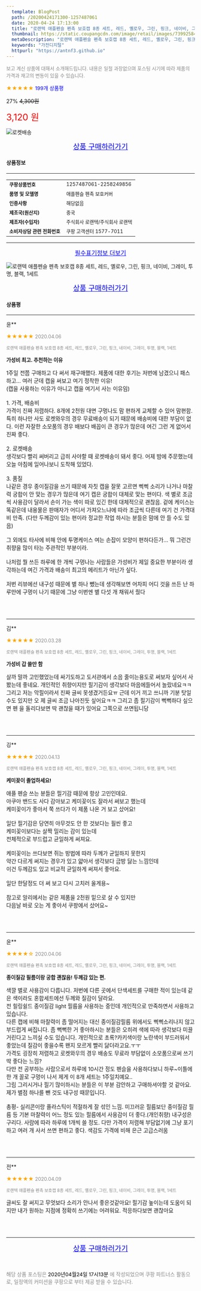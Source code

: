 ```yaml
---
  template: BlogPost
  path: /20200424171300-1257487061
  date: 2020-04-24 17:13:00
  title: "로랜텍 애플펜슬 펜촉 보호캡 8종 세트, 레드, 옐로우, 그린, 핑크, 네이비, 그레이, 투명, 블랙, 1세트"
  thumbnail: https://static.coupangcdn.com/image/retail/images/73992584714080-ef20736f-3537-4cd3-8e27-5968bbe2b725.jpg
  metaDescription: "로랜텍 애플펜슬 펜촉 보호캡 8종 세트, 레드, 옐로우, 그린, 핑크, 네이비, 그레이, 투명, 블랙, 1세트,가전디지털"
  keywords: "가전디지털"
  httpurl: "https://antnf3.github.io"
---
```

  
<span style="color: #888;font-size:0.8rem">보고 계신 상품에 대해서 소개해드립니다.
내용은 일절 과장없으며 포스팅 시기에 따라 제품의 가격과 재고의 변동이 있을 수 있습니다.</span>
  
<span style="color: orange;">★★★★★</span> <span style="color: blue;font-size: 0.85rem;">199개 상품평</span>

<span style="font-size: 0.9rem">27%</span> <span style="font-size: 0.9rem">~~4,300원~~</span>

<span style="color: red;font-size: 1.5rem;">3,120 원</span>

![로켓배송](https://postfiles.pstatic.net/MjAyMDA0MTBfMjcz/MDAxNTg2NDQ1OTAwMDc5.1T-Iy6-X12_V8iyof2OtSqUCu6urPUUOnjG41kbMy_kg.c1eqxaGayJ1XX0TGV24QXbZg9dvQ9C_dYZx39G_Z7Wog.PNG.cigshop2/rocket_logo.png?type=w773)

<p align="center"><a href="http://me2.do/GDE1sm6c" style="font-size: 1.2rem; color: blue;">상품 구매하러가기</a></p>

#### 상품정보

---

|                  |                       |
| ---------------- | --------------------- |
| **<span style="font-size:0.8rem;">쿠팡상품번호</span>** | <span style="font-size:0.8rem;">1257487061-2258249856</span> |
| **<span style="font-size:0.8rem;">품명 및 모델명</span>**    | <span style="font-size:0.8rem;">애플펜슬 펜촉 보호커버</span>        |
| **<span style="font-size:0.8rem;">인증사항</span>**    | <span style="font-size:0.8rem;">해당없음</span>        |
| **<span style="font-size:0.8rem;">제조국(원산지)</span>**    | <span style="font-size:0.8rem;">중국</span>        |
| **<span style="font-size:0.8rem;">제조자(수입자)</span>**    | <span style="font-size:0.8rem;">주식회사 로랜텍/주식회사 로랜텍</span>        |
| **<span style="font-size:0.8rem;">소비자상담 관련 전화번호</span>**    | <span style="font-size:0.8rem;">쿠팡 고객센터 1577-7011		</span>        |

---

<p align="center"><a href="http://me2.do/GDE1sm6c" style="font-size: 1rem; color: blue;">필수표기정보 더보기</a></p>

![로랜텍 애플펜슬 펜촉 보호캡 8종 세트, 레드, 옐로우, 그린, 핑크, 네이비, 그레이, 투명, 블랙, 1세트](http://thumbnail8.coupangcdn.com/thumbnails/remote/q89/image/retail/images/74001862274900-96364628-7aee-4048-a2c6-8bf6d4a19960.jpg)

<p align="center"><a href="http://me2.do/GDE1sm6c" style="font-size: 1.2rem; color: blue;">상품 구매하러가기</a></p>

#### 상품평
  
---
  
윤**
    
<span style="color: orange;">★★★★★</span> <span style="font-size:0.8rem;color: #888;">2020.04.06</span>
    
<span style="color: #888;font-size:0.7rem">로랜텍 애플펜슬 펜촉 보호캡 8종 세트, 레드, 옐로우, 그린, 핑크, 네이비, 그레이, 투명, 블랙, 1세트</span>
    
<span style="font-size:0.85rem">**가성비 최고. 추천하는 이유**</span>
    
<span style="font-size: 0.9rem;">1주일 전쯤 구매하고 다 써서 재구매했다. 제품에 대한 후기는 저번에 남겼으니 패스하고... 여러 군데 캡을 써보고 여기 정착한 이유!<br/>(캡을 사용하는 이유가 아니고 캡을 여기서 사는 이유임)<br/><br/>1. 가격, 배송비<br/>가격이 진짜 저렴하다. 8개에 2천원 대면 구멍나도 맘 편하게 교체할 수 있어 맘편함. 특히 하나만 사도 로켓와우의 경우 무료배송이 되기 때문에 배송비에 대한 부담이 없다. 이런 자잘한 소모품의 경우 배보다 배꼽이 큰 경우가 많은데 여긴 그런 게 없어서 진짜 좋다. <br/><br/>2. 로켓배송<br/>생각보다 빨리 써버리고 급히 사야할 때 로켓배송이 돼서 좋다. 어제 밤에 주문했는데 오늘 아침에 일어나보니 도착해 있었다.<br/><br/>3. 품질<br/>나같은 경우 종이질감을 쓰기 때문에 자칫 캡을 잘못 고르면 삑삑 소리가 나거나 마찰력 궁합이 안 맞는 경우가 많은데 여기 캡은 궁합이 대체로 맞는 편이다. 색 별로 조금씩 사용감이 달라서 손이 가는 색이 따로 있긴 한데 대체적으로 괜찮음. 겉에 케이스는 똑같은데 내용물은 판매자가 어디서 가져오느냐에 따라 조금씩 다른데 여기 건 가격대비 만족. (다만 두께감이 있는 편이라 정교한 작업 하시는 분들은 맘에 안 들 수도 있음)<br/><br/>그 외에도 타사에 비해 안에 투명케이스 여는 손잡이 모양이 편하다든가... 뭐 그런건 취향을 많이 타는 주관적인 부분이라.<br/><br/>나처럼 뭘 쓰든 하루에 한 개씩 구멍나는 사람들은 가성비가 제일 중요한 부분이라 생각하는데 여긴 가격과 배송이 최고의 메리트가 아닌가 싶다. <br/><br/>저번 리뷰에선 내구성 때문에 별 하나 뺐는데 생각해보면 어차피 어디 것을 쓰든 난 하루만에 구멍이 나기 때문에 그냥 이번엔 별 다섯 개 채워서 줬다</span>
    
<br>
<br>

---
  
김**
    
<span style="color: orange;">★★★★★</span> <span style="font-size:0.8rem;color: #888;">2020.03.28</span>
    
<span style="color: #888;font-size:0.7rem">로랜텍 애플펜슬 펜촉 보호캡 8종 세트, 레드, 옐로우, 그린, 핑크, 네이비, 그레이, 투명, 블랙, 1세트</span>
    
<span style="font-size:0.85rem">**가성비 갑 쓸만 함**</span>
    
<span style="font-size: 0.9rem;">살까 말까 고민했었는데 싸기도하고 도서관에서 소음 줄이는용도로 써보자 싶어서 사봤는데 좋네요. 개인적인 취향이지만 필기감이 생각보다 마음에들어서 놀랐네요ㅋㅋ 그리고 저는 악필이라서 진짜 글씨 못생겼거든요ㅠ 근데 이거 끼고 쓰니까 기분 탓일수도 있지만 오 제 글씨 조금 나아진듯 싶어요ㅋㅋ 그리고 좀 필기감이 뻑뻑하다 싶으면 펜 을 돌리다보면 딱 괜찮을 때가 있어요 그쪽으로 쓰면됩니당</span>
    
<br>
<br>

---
  
깅**
    
<span style="color: orange;">★★★★★</span> <span style="font-size:0.8rem;color: #888;">2020.04.13</span>
    
<span style="color: #888;font-size:0.7rem">로랜텍 애플펜슬 펜촉 보호캡 8종 세트, 레드, 옐로우, 그린, 핑크, 네이비, 그레이, 투명, 블랙, 1세트</span>
    
<span style="font-size:0.85rem">**케미꽂이 졸업하세요!**</span>
    
<span style="font-size: 0.9rem;">애플 펜슬 쓰는 분들은 필기감 때문에 항상 고민인데요.<br/>아쿠아 밴드도 사다 감아보고 케미꽂이도 잘라서 써보고 했는데<br/>케미꽂이가 좋아서 쭉 쓰다가 이 제품 나온 거 보고 샀어요!<br/><br/>일단 필기감은 당연히 아무것도 안 한 것보다는 훨씬 좋고<br/>케미꽂이보다는 살짝 밀리는 감이 있는데<br/>전체적으로 부드럽고 균일하게 써져요.<br/><br/>케미꽂이는 쓰다보면 쥐는 방법에 따라 두께가 균일하지 못한지 <br/>약간 다르게 써지는 경우가 있고 얇아서 생각보다 금방 닳는 느낌인데<br/>이건 두께감도 있고 비교적 균일하게 써져서 좋아요.<br/><br/>일단 한달정도 더 써 보고 다시 고치러 올게용~<br/><br/>참고로 알리에서는 같은 제품을 2천원 밑으로 살 수 있지만<br/>다음날 바로 오는 게 좋아서 쿠팡에서 샀어요~</span>
    
<br>
<br>

---
  
윤**
    
<span style="color: orange;">★★★★☆</span> <span style="font-size:0.8rem;color: #888;">2020.04.06</span>
    
<span style="color: #888;font-size:0.7rem">로랜텍 애플펜슬 펜촉 보호캡 8종 세트, 레드, 옐로우, 그린, 핑크, 네이비, 그레이, 투명, 블랙, 1세트</span>
    
<span style="font-size:0.85rem">**종이질감 필름이랑 궁합 괜찮음! 두께감 있는 편.**</span>
    
<span style="font-size: 0.9rem;">색깔 별로 사용감이 다릅니다. 저번에 다른 곳에서 단색세트를 구매한 적이 있는데 같은 색이라도 혼합세트에선 두께와 질감이 달라요. <br/>전 힐링쉴드 종이질감 light 필름을 사용하는 중인데 개인적으로 만족하면서 사용하고 있습니다. <br/>다른 캡에 비해 마찰력이 좀 떨어지는 대신 종이질감필름 위에서도 삑삑소리나지 않고 부드럽게 써집니다. 좀 뻑뻑한 거 좋아하시는 분들은 오히려 색에 따라 생각보다 미끌거린다고 느끼실 수도 있습니다. 개인적으로 초록?카키색이랑 노란색이 부드러워서 좋았는데 질감이 좋을수록 왠지 모르게 빨리 닳더라고요.ㅜㅜ<br/>가격도 굉장히 저렴하고 로켓와우의 경우 배송도 무료라 부담없이 소모품으로써 쓰기 딱 좋다는 느낌? <br/>다만 전 공부하는 사람으로서 하루에 10시간 정도 펜슬을 사용하다보니 하루~이틀에 한 개 꼴로 구멍이 나서 제게 이 8개 세트는 1주일치예요..<br/>그림 그리시거나 필기 많이하시는 분들은 이 부분 감안하고 구매하셔야할 것 같아요. 제가 별점 하나를 뺀 것도 내구성 때문입니다. <br/><br/>총평- 실리콘이랑 플라스틱이 적절하게 잘 섞인 느낌. 미끄러운 필름보단 종이질감 필름 등 기본 마찰력이 어느 정도 있는 필름에서 사용감이 더 좋다.(개인취향) 내구성은 구리다. 사람에 따라 하루에 1개씩 쓸 정도. 다만 가격이 저렴해 부담없기에 그냥 포기하고 여러 개 사서 쓰면 편하고 좋다. 색감도 가격에 비해 은근 고급스러움</span>
    
<br>
<br>

---
  
전**
    
<span style="color: orange;">★★★★★</span> <span style="font-size:0.8rem;color: #888;">2020.04.09</span>
    
<span style="color: #888;font-size:0.7rem">로랜텍 애플펜슬 펜촉 보호캡 8종 세트, 레드, 옐로우, 그린, 핑크, 네이비, 그레이, 투명, 블랙, 1세트</span>
    

    
<span style="font-size: 0.9rem;">글씨도 잘 써지고 무엇보다 소리가 안나서 좋은것같아요! 필기감 높이는데 도움이 되지만 내가 원하는 지점에 정확히 쓰기에는 어려워요. 적응하다보면 괜찮아요</span>
    
<br>
<br>


  
---
  
<p align="center"><a href="http://me2.do/GDE1sm6c" style="font-size: 1.2rem; color: blue;">상품 구매하러가기</a></p>
  
<br>
  
<span style="font-size: 0.85rem; color: #888;">해당 상품 포스팅은 <span style="color: #000;"> 2020년04월24일 17시13분 </span> 에 작성되었으며 쿠팡 파트너스 활동으로, 일정액의 커미션을 쿠팡으로 부터 제공 받을 수 있습니다.</span>